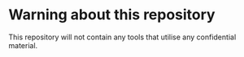 # Warning about this repository

This repository will not contain any tools that utilise any confidential material.
